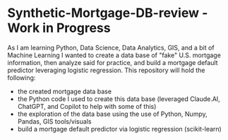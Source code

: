 # Synthetic-Mortgage-DB-review - Work in Progress

As I am learning Python, Data Science, Data Analytics, GIS, and a bit of Machine Learning I wanted to create a data base of "fake" U.S. mortgage information, then analyze said for practice, and build a mortgage default predictor leveraging logistic regression. This repository will hold the following:
 - the created mortgage data base
 - the Python code I used to create this data base (leveraged Claude.AI, ChatGPT, and Copilot to help with some of this)
 - the exploration of the data base using the use of Python, Numpy, Pandas, GIS tools/visuals
 - build a mortgage default predictor via logistic regression (scikit-learn)
